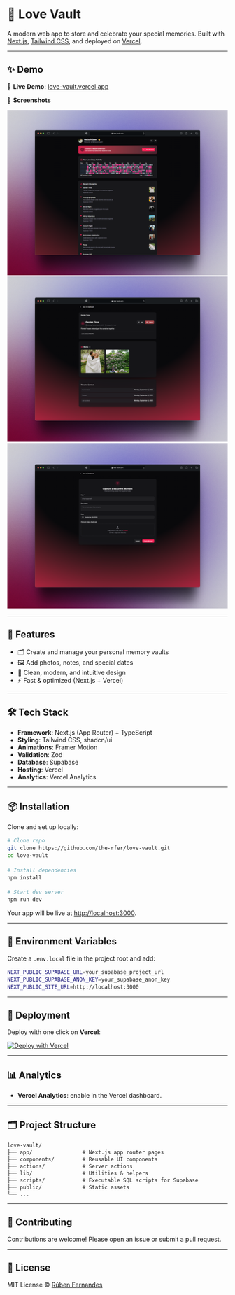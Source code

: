 # 💖 Love Vault

A modern web app to store and celebrate your special memories.
Built with [Next.js](https://nextjs.org/), [Tailwind CSS](https://tailwindcss.com/), and deployed on [Vercel](https://vercel.com/).

---

## ✨ Demo

🔗 **Live Demo**: [love-vault.vercel.app](https://love-vault.vercel.app)

📸 **Screenshots**

![Vault dashboard](./public/screenshots/dashboard.png)
![Moment details](./public/screenshots/details.png)
![Create new moments](./public/screenshots/new.png)

---

## 🚀 Features

-   🗂️ Create and manage your personal memory vaults
-   🖼️ Add photos, notes, and special dates
-   🎨 Clean, modern, and intuitive design
-   ⚡ Fast & optimized (Next.js + Vercel)

---

## 🛠️ Tech Stack

-   **Framework**: Next.js (App Router) + TypeScript
-   **Styling**: Tailwind CSS, shadcn/ui
-   **Animations**: Framer Motion
-   **Validation**: Zod
-   **Database**: Supabase
-   **Hosting**: Vercel
-   **Analytics**: Vercel Analytics

---

## 📦 Installation

Clone and set up locally:

```bash
# Clone repo
git clone https://github.com/the-rfer/love-vault.git
cd love-vault

# Install dependencies
npm install

# Start dev server
npm run dev
```

Your app will be live at [http://localhost:3000](http://localhost:3000).

---

## 🔑 Environment Variables

Create a `.env.local` file in the project root and add:

```bash
NEXT_PUBLIC_SUPABASE_URL=your_supabase_project_url
NEXT_PUBLIC_SUPABASE_ANON_KEY=your_supabase_anon_key
NEXT_PUBLIC_SITE_URL=http://localhost:3000
```

---

## 🚀 Deployment

Deploy with one click on **Vercel**:

[![Deploy with Vercel](https://vercel.com/button)](https://vercel.com/import/project?template=https://github.com/your-username/love-vault)

---

## 📊 Analytics

-   **Vercel Analytics**: enable in the Vercel dashboard.

---

## 🗂️ Project Structure

```
love-vault/
├── app/                # Next.js app router pages
├── components/         # Reusable UI components
├── actions/            # Server actions
├── lib/                # Utilities & helpers
├── scripts/            # Executable SQL scripts for Supabase
├── public/             # Static assets
└── ...
```

---

## 🤝 Contributing

Contributions are welcome! Please open an issue or submit a pull request.

---

## 📜 License

MIT License © [Rúben Fernandes](https://github.com/the-rfer)
